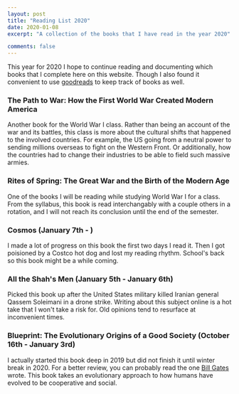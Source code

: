 ```yaml
---
layout: post
title: "Reading List 2020"
date: 2020-01-08
excerpt: "A collection of the books that I have read in the year 2020"

comments: false 
---
```


This year for 2020 I hope to continue reading and documenting which books 
that I complete here on this website. Though I also found it convenient
to use [goodreads](https://www.goodreads.com/review/list/104759146) to keep track of books as well. 

### The Path to War: How the First World War Created Modern America

Another book for the World War I class. Rather than being an account of the war and its 
battles, this class is more about the cultural shifts that happened to the involved countries. For example, the US going from a neutral power to sending millions overseas to fight on the
Western Front. Or additionally, how the countries had to change their industries to be able
to field such massive armies. 

### Rites of Spring: The Great War and the Birth of the Modern Age

One of the books I will be reading while studying World War I for a class. From the syllabus, this book is read interchangably with a couple others in a rotation, and I will not reach its
conclusion until the end of the semester. 

### Cosmos (January 7th - )

I made a lot of progress on this book the first two days I read it. Then I got poisioned by
a Costco hot dog and lost my reading rhythm. School's back so this book might be a while
coming.  

### All the Shah's Men (January 5th - January 6th)

Picked this book up after the United States military killed Iranian 
general Qassem Soleimani in a drone strike. Writing about this subject
online is a hot take that I won't take a risk for. Old opinions tend
to resurface at inconvenient times. 

### Blueprint: The Evolutionary Origins of a Good Society (October 16th - January 3rd)

I actually started this book deep in 2019 but did not finish it until
winter break in 2020. For a better review, you can probably read the
one [Bill Gates](https://www.gatesnotes.com/Books/Blueprint) wrote. This
book takes an evolutionary approach to how humans have evolved to be
cooperative and social. 
